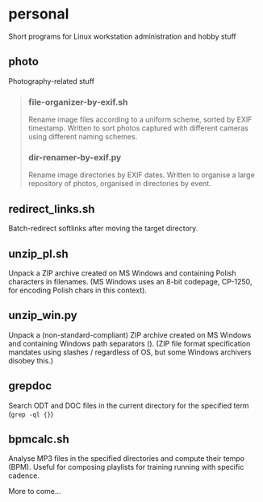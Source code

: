 # personal
Short programs for Linux workstation administration and hobby stuff

## photo
Photography-related stuff

> ### file-organizer-by-exif.sh
> Rename image files according to a uniform scheme, sorted by EXIF timestamp.
> Written to sort photos captured with different cameras using different naming schemes.
> 
> ### dir-renamer-by-exif.py
> Rename image directories by EXIF dates. Written to organise a large repository of photos, organised in directories by event.

## redirect_links.sh
Batch-redirect softlinks after moving the target directory.

## unzip_pl.sh
Unpack a ZIP archive created on MS Windows and containing Polish characters in filenames. (MS Windows uses an 8-bit codepage, CP-1250, for encoding Polish chars in this context).

## unzip_win.py
Unpack a (non-standard-compliant) ZIP archive created on MS Windows and containing Windows path separators (\). (ZIP file format specification mandates using slashes / regardless of OS, but some Windows archivers disobey this.)

## grepdoc
Search ODT and DOC files in the current directory for the specified term (`grep -ql {}`)

## bpmcalc.sh
Analyse MP3 files in the specified directories and compute their tempo (BPM).
Useful for composing playlists for training running with specific cadence.

More to come...
